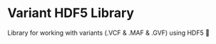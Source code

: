 # Variant HDF5 Library

Library for working with variants (.VCF &amp; .MAF &amp; .GVF) using HDF5 :open_file_folder:
